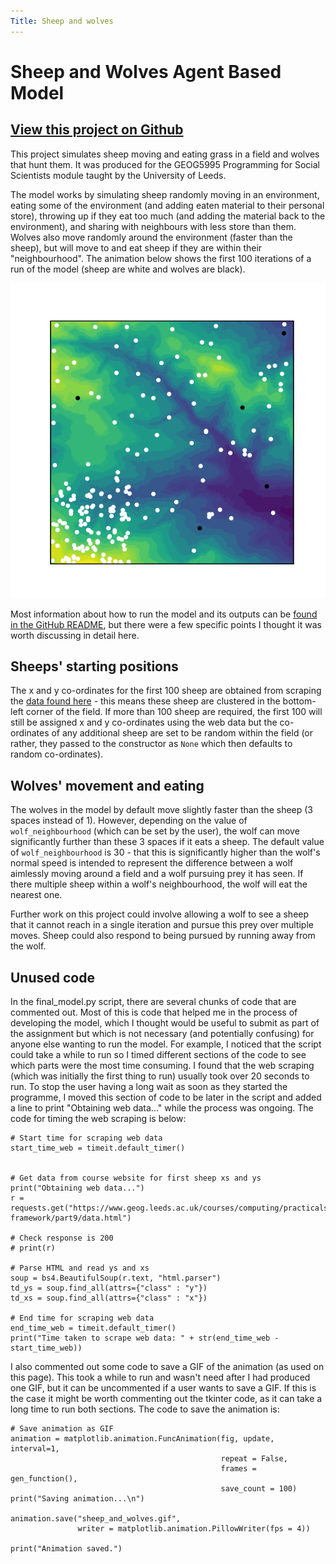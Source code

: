 ```yaml
---
Title: Sheep and wolves
---
```


# Sheep and Wolves Agent Based Model

## **[View this project on Github](https://github.com/tmcunningham/abm)**

This project simulates sheep moving and eating grass in a field and wolves that hunt them. It was produced for the GEOG5995 Programming for Social Scientists module taught by the University of Leeds.

The model works by simulating sheep randomly moving in an environment, eating some of the environment (and adding eaten material to their personal store), throwing up if they eat too much (and adding the material back to the environment), and sharing with neighbours with less store than them. Wolves also move randomly around the environment (faster than the sheep), but will move to and eat sheep if they are within their "neighbourhood". The animation below shows the first 100 iterations of a run of the model (sheep are white and wolves are black).

![sheep_and_wolves_animation](images/sheep_and_wolves.gif)

Most information about how to run the model and its outputs can be [found in the GitHub README](https://github.com/tmcunningham/abm), but there were a few specific points I thought it was worth discussing in detail here.

## Sheeps' starting positions

The x and y co-ordinates for the first 100 sheep are obtained from scraping the [data found here](https://www.geog.leeds.ac.uk/courses/computing/practicals/python/agent-framework/part9/data.html) - this means these sheep are clustered in the bottom-left corner of the field. If more than 100 sheep are required, the first 100 will still be assigned x and y co-ordinates using the web data but the co-ordinates of any additional sheep are set to be random within the field (or rather, they passed to the constructor as ```None``` which then defaults to random co-ordinates).

## Wolves' movement and eating

The wolves in the model by default move slightly faster than the sheep (3 spaces instead of 1). However, depending on the value of ```wolf_neighbourhood``` (which can be set by the user), the wolf can move significantly further than these 3 spaces if it eats a sheep. The default value of ```wolf_neighbourhood``` is 30 - that this is significantly higher than the wolf's normal speed is intended to represent the difference between a wolf aimlessly moving around a field and a wolf pursuing prey it has seen. If there multiple sheep within a wolf's neighbourhood, the wolf will eat the nearest one.

Further work on this project could involve allowing a wolf to see a sheep that it cannot reach in a single iteration and pursue this prey over multiple moves. Sheep could also respond to being pursued by running away from the wolf.

## Unused code

In the final_model.py script, there are several chunks of code that are commented out. Most of this is code that helped me in the process of developing the model, which I thought would be useful to submit as part of the assignment but which is not necessary (and potentially confusing) for anyone else wanting to run the model. For example, I noticed that the script could take a while to run so I timed different sections of the code to see which parts were the most time consuming. I found that the web scraping (which was initially the first thing to run) usually took over 20 seconds to run. To stop the user having a long wait as soon as they started the programme, I moved this section of code to be later in the script and added a line to print "Obtaining web data..." while the process was ongoing. The code for timing the web scraping is below:

    # Start time for scraping web data
    start_time_web = timeit.default_timer()


    # Get data from course website for first sheep xs and ys
    print("Obtaining web data...")
    r = requests.get("https://www.geog.leeds.ac.uk/courses/computing/practicals/python/agent-framework/part9/data.html")

    # Check response is 200
    # print(r)

    # Parse HTML and read ys and xs
    soup = bs4.BeautifulSoup(r.text, "html.parser")
    td_ys = soup.find_all(attrs={"class" : "y"})
    td_xs = soup.find_all(attrs={"class" : "x"})

    # End time for scraping web data
    end_time_web = timeit.default_timer()
    print("Time taken to scrape web data: " + str(end_time_web - start_time_web))

I also commented out some code to save a GIF of the animation (as used on this page). This took a while to run and wasn't need after I had produced one GIF, but it can be uncommented if a user wants to save a GIF. If this is the case it might be worth commenting out the tkinter code, as it can take a long time to run both sections. The code to save the animation is:

    # Save animation as GIF
    animation = matplotlib.animation.FuncAnimation(fig, update, interval=1, 
                                                   repeat = False,
                                                   frames = gen_function(),
                                                   save_count = 100)
    print("Saving animation...\n")

    animation.save("sheep_and_wolves.gif", 
                   writer = matplotlib.animation.PillowWriter(fps = 4))

    print("Animation saved.")
